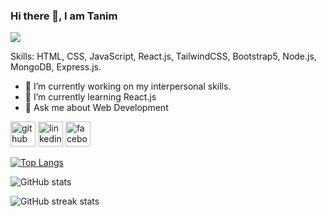 ### Hi there 👋, I am Tanim
![](https://media-exp2.licdn.com/dms/image/C5616AQHeK0JApVD6sw/profile-displaybackgroundimage-shrink_200_800/0/1653922312594?e=1660176000&v=beta&t=a9NFbdirbVGLP9QLXAnrPXWl8z5qvhX1f6IX4BT_UPs)


Skills: HTML, CSS, JavaScript, React.js, TailwindCSS, Bootstrap5, Node.js, MongoDB, Express.js.

- 🔭 I’m currently working on my interpersonal skills. 
- 🌱 I’m currently learning React.js 
- 💬 Ask me about Web Development 


[<img src='https://img.icons8.com/fluency/48/undefined/github.png' alt='github' height='40'>](https://github.com/mohammadtanim24h)  [<img src='https://img.icons8.com/fluency/48/undefined/linkedin.png' alt='linkedin' height='40'>](https://www.linkedin.com/in/mohammad-tanim-62834b240/)  [<img src='https://img.icons8.com/fluency/48/undefined/facebook-new.png' alt='facebook' height='40'>](https://www.facebook.com/mohammad.tanim.1212)  

[![Top Langs](https://github-readme-stats.vercel.app/api/top-langs/?username=mohammadtanim24h)](https://github.com/anuraghazra/github-readme-stats)

![GitHub stats](https://github-readme-stats.vercel.app/api?username=mohammadtanim24h&show_icons=true)  

![GitHub streak stats](https://github-readme-streak-stats.herokuapp.com/?user=mohammadtanim24h)
